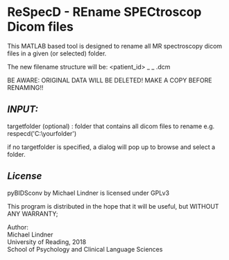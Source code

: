 # ReSpecD -  REname SPECtroscop Dicom files

This MATLAB based tool is designed to rename all MR spectroscopy dicom files in a given (or selected) folder.


The new filename structure will be:
<patient_id> _ <series number> _ <instance number>.dcm


BE AWARE: ORIGINAL DATA WILL BE DELETED!
MAKE A COPY BEFORE RENAMING!!


## *INPUT:*
targetfolder (optional) : folder that contains all dicom files to rename
e.g. respecd('C:\yourfolder')

if no targetfolder is specified, a dialog will pop up to
browse and select a folder.


## *License*  
pyBIDSconv by Michael Lindner is licensed under GPLv3

This program is distributed in the hope that it will be useful, but WITHOUT ANY WARRANTY;
  
  
Author:  
Michael Lindner  
University of Reading, 2018  
School of Psychology and Clinical Language Sciences  
